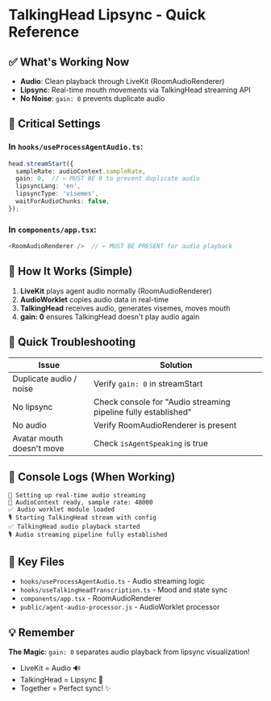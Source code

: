 # TalkingHead Lipsync - Quick Reference

## ✅ What's Working Now

- **Audio**: Clean playback through LiveKit (RoomAudioRenderer)
- **Lipsync**: Real-time mouth movements via TalkingHead streaming API
- **No Noise**: `gain: 0` prevents duplicate audio

## 🔑 Critical Settings

### In `hooks/useProcessAgentAudio.ts`:
```typescript
head.streamStart({
  sampleRate: audioContext.sampleRate,
  gain: 0,  // ← MUST BE 0 to prevent duplicate audio
  lipsyncLang: 'en',
  lipsyncType: 'visemes',
  waitForAudioChunks: false,
});
```

### In `components/app.tsx`:
```typescript
<RoomAudioRenderer />  // ← MUST BE PRESENT for audio playback
```

## 🎯 How It Works (Simple)

1. **LiveKit** plays agent audio normally (RoomAudioRenderer)
2. **AudioWorklet** copies audio data in real-time
3. **TalkingHead** receives audio, generates visemes, moves mouth
4. **gain: 0** ensures TalkingHead doesn't play audio again

## 🐛 Quick Troubleshooting

| Issue | Solution |
|-------|----------|
| Duplicate audio / noise | Verify `gain: 0` in streamStart |
| No lipsync | Check console for "Audio streaming pipeline fully established" |
| No audio | Verify RoomAudioRenderer is present |
| Avatar mouth doesn't move | Check `isAgentSpeaking` is true |

## 📝 Console Logs (When Working)

```
🎤 Setting up real-time audio streaming
🎵 AudioContext ready, sample rate: 48000
✅ Audio worklet module loaded
🎙️ Starting TalkingHead stream with config
✅ TalkingHead audio playback started
🎙️ Audio streaming pipeline fully established
```

## 🔧 Key Files

- `hooks/useProcessAgentAudio.ts` - Audio streaming logic
- `hooks/useTalkingHeadTranscription.ts` - Mood and state sync
- `components/app.tsx` - RoomAudioRenderer
- `public/agent-audio-processor.js` - AudioWorklet processor

## 💡 Remember

**The Magic**: `gain: 0` separates audio playback from lipsync visualization!
- LiveKit = Audio 🔊
- TalkingHead = Lipsync 👄
- Together = Perfect sync! ✨



